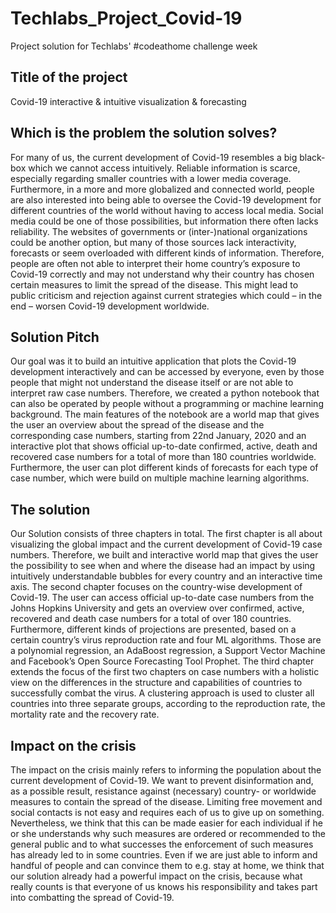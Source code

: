 # Techlabs_Project_Covid-19
Project solution for Techlabs' #codeathome challenge week

## Title of the project

Covid-19 interactive & intuitive visualization & forecasting


## Which is the problem the solution solves?

For many of us, the current development of Covid-19 resembles a big black-box which we cannot access intuitively. Reliable information is scarce, especially regarding smaller countries with a lower media coverage. Furthermore, in a more and more globalized and connected world, people are also interested into being able to oversee the Covid-19 development for different countries of the world without having to access local media. 
Social media could be one of those possibilities, but information there often lacks reliability. The websites of governments or (inter-)national organizations could be another option, but many of those sources lack interactivity, forecasts or seem overloaded with different kinds of information. 
Therefore, people are often not able to interpret their home country’s exposure to Covid-19 correctly and may not understand why their country has chosen certain measures to limit the spread of the disease. This might lead to public criticism and rejection against current strategies which could – in the end – worsen Covid-19 development worldwide.


## Solution Pitch

Our goal was it to build an intuitive application that plots the Covid-19 development interactively and can be accessed by everyone, even by those people that might not understand the disease itself or are not able to interpret raw case numbers. Therefore, we created a python notebook that can also be operated by people without a programming or machine learning background. The main features of the notebook are a world map that gives the user an overview about the spread of the disease and the corresponding case numbers, starting from 22nd January, 2020 and an interactive plot that shows official up-to-date confirmed, active, death and recovered case numbers for a total of more than 180 countries worldwide. Furthermore, the user can plot different kinds of forecasts for each type of case number, which were build on multiple machine learning algorithms.


## The solution

Our Solution consists of three chapters in total. The first chapter is all about visualizing the global impact and the current development of Covid-19 case numbers. Therefore, we built and interactive world map that gives the user the possibility to see when and where the disease had an impact by using intuitively understandable bubbles for every country and an interactive time axis. 
The second chapter focuses on the country-wise development of Covid-19. The user can access official up-to-date case numbers from the Johns Hopkins University and gets an overview over confirmed, active, recovered and death case numbers for a total of over 180 countries. Furthermore, different kinds of projections are presented, based on a certain country’s virus reproduction rate and four ML algorithms. Those are a polynomial regression, an AdaBoost regression, a Support Vector Machine and Facebook’s Open Source Forecasting Tool Prophet. 
The third chapter extends the focus of the first two chapters on case numbers with a holistic view on the differences in the structure and capabilities of countries to successfully combat the virus. A clustering approach is used to cluster all countries into three separate groups, according to the reproduction rate, the mortality rate and the recovery rate.


## Impact on the crisis

The impact on the crisis mainly refers to informing the population about the current development of Covid-19. We want to prevent disinformation and, as a possible  result, resistance against (necessary) country- or worldwide measures to contain the spread of the disease. Limiting free movement and social contacts is not easy and requires each of us to give up on something. Nevertheless, we think that this can be made easier for each individual if he or she understands why such measures are ordered or recommended to the general public and to what successes the enforcement of such measures has already led to in some countries. Even if we are just able to inform and handful of people and can convince them to e.g. stay at home, we think that our solution already had a powerful impact on the crisis, because what really counts is that everyone of us knows his responsibility and takes part into combatting the spread of Covid-19.
